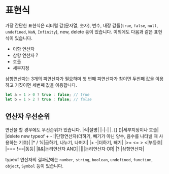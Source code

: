 # 표현식

가장 간단한 표현식은 리터럴 값(문자열, 숫자), 변수, 내장 값들(`true`, `false`, `null`, `undefined`, `NaN`, `Infinity`), new, delete 등이 있습니다. 이외에도 다음과 같은 표현식이 있습니다.

- 이항 연산자
- 삼항 연산자 ?
- 호출
- 세부지정

삼항연산자는 3개의 피연산자가 필요하며 첫 번째 피연산자가 참이면 두번째 값을 이용하고 거짓이면 세번째 값을 이용합니다.

```js
let a = 1 > 0 ? true : false; // true
let b = 1 > 2 ? true : false; // false
```

## 연산자 우선순위

연산을 할 경우에도 우선순위가 있습니다.
|식|설명|
|-|-|
|. [] ()|세부지정이나 호출|
|delete new typeof + - !|단항연산자(더하기, 빼기가 아닌 양수, 음수를 나타낼 때 사용하는 기호)|
|\* / %|곱하기, 나누기, 나머지|
|+ -|더하기, 빼기|
|>= <= > <|부등호|
|=== !==|동등|
|&&|논리연산자 AND|
|\|\||논리연산자 OR|
|?:|삼항연산자|

typeof 연산자의 결과값에는 `number`, `string`, `boolean`, `undefined`, `function`, `object`, `Symbol` 등이 있습니다.
